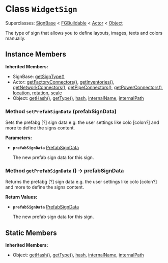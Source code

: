 # Class <code>WidgetSign</code>

Superclasses: <a href="SignBase.md">SignBase</a> < <a href="FGBuildable.md">FGBuildable</a> < <a href="Actor.md">Actor</a> < <a href="Object.md">Object</a>

The type of sign that allows you to define layouts, images, texts and colors manually.
## Instance Members
<b>Inherited Members:</b>
- SignBase: <a href="SignBase.md#user-content-get-sign-type">getSignType()</a>
- Actor: <a href="Actor.md#user-content-get-factory-connectors">getFactoryConnectors()</a>, <a href="Actor.md#user-content-get-inventories">getInventories()</a>, <a href="Actor.md#user-content-get-network-connectors">getNetworkConnectors()</a>, <a href="Actor.md#user-content-get-pipe-connectors">getPipeConnectors()</a>, <a href="Actor.md#user-content-get-power-connectors">getPowerConnectors()</a>, <a href="Actor.md#user-content-location">location</a>, <a href="Actor.md#user-content-rotation">rotation</a>, <a href="Actor.md#user-content-scale">scale</a>
- Object: <a href="Object.md#user-content-get-hash">getHash()</a>, <a href="Object.md#user-content-get-type">getType()</a>, <a href="Object.md#user-content-hash">hash</a>, <a href="Object.md#user-content-internal-name">internalName</a>, <a href="Object.md#user-content-internal-path">internalPath</a>
### Method <code id="set-prefab-sign-data">setPrefabSignData</code> (prefabSignData)
Sets the prefabg [?] sign data e.g. the user settings like colo [colon?] and more to define the signs content.

<b>Parameters:</b>

- <code><b>prefabSignData</b></code> <a href="../structs/PrefabSignData.md">PrefabSignData</a>

  The new prefab sign data for this sign.

### Method <code id="get-prefab-sign-data">getPrefabSignData</code> () → prefabSignData
Returns the prefabg [?] sign data e.g. the user settings like colo [colon?] and more to define the signs content.


<b>Return Values:</b>

- <code><b>prefabSignData</b></code> <a href="../structs/PrefabSignData.md">PrefabSignData</a>

  The new prefab sign data for this sign.
## Static Members
<b>Inherited Members:</b>
- Object: <a href="Object.md#user-content-s-get-hash">getHash()</a>, <a href="Object.md#user-content-s-get-type">getType()</a>, <a href="Object.md#user-content-s-hash">hash</a>, <a href="Object.md#user-content-s-internal-name">internalName</a>, <a href="Object.md#user-content-s-internal-path">internalPath</a>